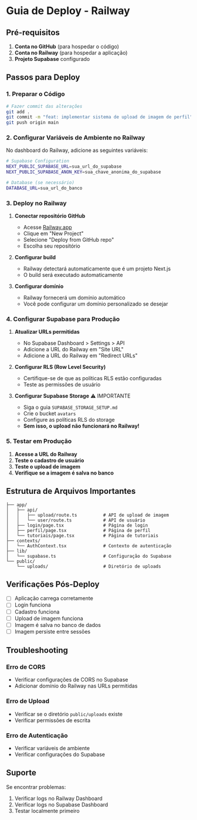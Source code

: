 # Guia de Deploy - Railway

## Pré-requisitos

1. **Conta no GitHub** (para hospedar o código)
2. **Conta no Railway** (para hospedar a aplicação)
3. **Projeto Supabase** configurado

## Passos para Deploy

### 1. Preparar o Código

```bash
# Fazer commit das alterações
git add .
git commit -m "feat: implementar sistema de upload de imagem de perfil"
git push origin main
```

### 2. Configurar Variáveis de Ambiente no Railway

No dashboard do Railway, adicione as seguintes variáveis:

```bash
# Supabase Configuration
NEXT_PUBLIC_SUPABASE_URL=sua_url_do_supabase
NEXT_PUBLIC_SUPABASE_ANON_KEY=sua_chave_anonima_do_supabase

# Database (se necessário)
DATABASE_URL=sua_url_do_banco
```

### 3. Deploy no Railway

1. **Conectar repositório GitHub**
   - Acesse [Railway.app](https://railway.app)
   - Clique em "New Project"
   - Selecione "Deploy from GitHub repo"
   - Escolha seu repositório

2. **Configurar build**
   - Railway detectará automaticamente que é um projeto Next.js
   - O build será executado automaticamente

3. **Configurar domínio**
   - Railway fornecerá um domínio automático
   - Você pode configurar um domínio personalizado se desejar

### 4. Configurar Supabase para Produção

1. **Atualizar URLs permitidas**
   - No Supabase Dashboard > Settings > API
   - Adicione a URL do Railway em "Site URL"
   - Adicione a URL do Railway em "Redirect URLs"

2. **Configurar RLS (Row Level Security)**
   - Certifique-se de que as políticas RLS estão configuradas
   - Teste as permissões de usuário

3. **Configurar Supabase Storage** ⚠️ IMPORTANTE
   - Siga o guia `SUPABASE_STORAGE_SETUP.md`
   - Crie o bucket `avatars`
   - Configure as políticas RLS do storage
   - **Sem isso, o upload não funcionará no Railway!**

### 5. Testar em Produção

1. **Acesse a URL do Railway**
2. **Teste o cadastro de usuário**
3. **Teste o upload de imagem**
4. **Verifique se a imagem é salva no banco**

## Estrutura de Arquivos Importantes

```
├── app/
│   ├── api/
│   │   ├── upload/route.ts          # API de upload de imagem
│   │   └── user/route.ts            # API de usuário
│   ├── login/page.tsx               # Página de login
│   ├── perfil/page.tsx              # Página de perfil
│   └── tutoriais/page.tsx           # Página de tutoriais
├── contexts/
│   └── AuthContext.tsx              # Contexto de autenticação
├── lib/
│   └── supabase.ts                  # Configuração do Supabase
└── public/
    └── uploads/                     # Diretório de uploads
```

## Verificações Pós-Deploy

- [ ] Aplicação carrega corretamente
- [ ] Login funciona
- [ ] Cadastro funciona
- [ ] Upload de imagem funciona
- [ ] Imagem é salva no banco de dados
- [ ] Imagem persiste entre sessões

## Troubleshooting

### Erro de CORS
- Verificar configurações de CORS no Supabase
- Adicionar domínio do Railway nas URLs permitidas

### Erro de Upload
- Verificar se o diretório `public/uploads` existe
- Verificar permissões de escrita

### Erro de Autenticação
- Verificar variáveis de ambiente
- Verificar configurações do Supabase

## Suporte

Se encontrar problemas:
1. Verificar logs no Railway Dashboard
2. Verificar logs no Supabase Dashboard
3. Testar localmente primeiro
